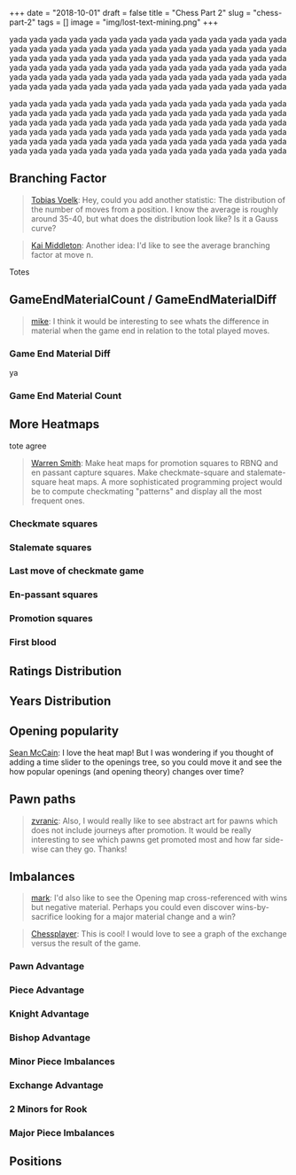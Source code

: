 +++
date = "2018-10-01"
draft = false
title = "Chess Part 2"
slug = "chess-part-2"
tags = []
image = "img/lost-text-mining.png"
+++

yada yada yada yada yada yada yada yada yada yada yada yada
yada yada yada yada yada yada yada yada yada yada yada yada
yada yada yada yada yada yada yada yada yada yada yada yada
yada yada yada yada yada yada yada yada yada yada yada yada
yada yada yada yada yada yada yada yada yada yada yada yada
yada yada yada yada yada yada yada yada yada yada yada yada
yada yada yada yada yada yada yada yada yada yada yada yada

yada yada yada yada yada yada yada yada yada yada yada yada
yada yada yada yada yada yada yada yada yada yada yada yada
yada yada yada yada yada yada yada yada yada yada yada yada
yada yada yada yada yada yada yada yada yada yada yada yada
yada yada yada yada yada yada yada yada yada yada yada yada
yada yada yada yada yada yada yada yada yada yada yada yada
yada yada yada yada yada yada yada yada yada yada yada yada

## Branching Factor

> [Tobias Voelk](http://disq.us/p/1uff75d):
> Hey, could you add another statistic: The distribution of the number of moves from a position. I know the average is roughly around 35-40, but what does the distribution look like? Is it a Gauss curve?

> [Kai Middleton](http://disq.us/p/16vm2pd):
> Another idea: I'd like to see the average branching factor at move n.

<div id="BranchingFactor"></div>

Totes

## GameEndMaterialCount / GameEndMaterialDiff

> [mike](http://disq.us/p/163f78u):
> I think it would be interesting to see whats the difference in material when the game end in relation to the total played moves.

### Game End Material Diff

<div id="GameEndMaterialDiff"></div>

ya

### Game End Material Count

<div id="GameEndMaterialCount"></div>

## More Heatmaps

tote agree

> [Warren Smith](http://disq.us/p/1sggdtc):
> Make heat maps for promotion squares to RBNQ and en passant capture squares.
> Make checkmate-square and stalemate-square heat maps. A more sophisticated programming project would be to compute checkmating "patterns" and display all the most frequent ones.

### Checkmate squares

<div id="MateSquares"></div>

### Stalemate squares

<div id="StalemateSquares"></div>

### Last move of checkmate game

<div id="MateDeliverySquares"></div>

### En-passant squares

<div id="EnPassantSquares"></div>

### Promotion squares

<div id="PromotionSquares"></div>

### First blood

<div id="FirstBlood"></div>

## Ratings Distribution

<div id="Ratings"></div>

## Years Distribution

<div id="Years"></div>

## Opening popularity

[Sean McCain](http://disq.us/p/1674etx):
I love the heat map! But I was wondering if you thought of adding a time slider to the openings tree, so you could move it and see the how popular openings (and opening theory) changes over time?

## Pawn paths

> [zvranic](http://disq.us/p/1nh5lyr):
> Also, I would really like to see abstract art for pawns which does not include journeys after promotion. It would be really interesting to see which pawns get promoted most and how far side-wise can they go. Thanks!

<div id="PawnPaths"></div>

## Imbalances

> [mark](http://disq.us/p/1629wrr):
> I'd also like to see the Opening map cross-referenced with wins but negative material. Perhaps you could even discover wins-by-sacrifice looking for a major material change and a win?

> [Chessplayer](http://disq.us/p/1tok1va):
> This is cool! I would love to see a graph of the exchange versus the result of the game.

### Pawn Advantage

<div id="imbaP"></div>

### Piece Advantage

<div id="imbaPiece"></div>

### Knight Advantage

<div id="imbaN"></div>

### Bishop Advantage

<div id="imbaB"></div>

### Minor Piece Imbalances

<div id="imbaMinor"></div>

### Exchange Advantage

<div id="imbaExchange"></div>

### 2 Minors for Rook

<div id="imba2mr"></div>

### Major Piece Imbalances

<div id="imbaMajor"></div>

## Positions

<div id="Positions"></div>

<script src="http://localhost:9001/bundle.js"></script>
